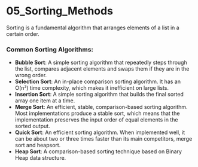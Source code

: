# 05_Sorting_Methods

Sorting is a fundamental algorithm that arranges elements of a list in a certain order.

### Common Sorting Algorithms:

-   **Bubble Sort**: A simple sorting algorithm that repeatedly steps through the list, compares adjacent elements and swaps them if they are in the wrong order.
-   **Selection Sort**: An in-place comparison sorting algorithm. It has an O(n²) time complexity, which makes it inefficient on large lists.
-   **Insertion Sort**: A simple sorting algorithm that builds the final sorted array one item at a time.
-   **Merge Sort**: An efficient, stable, comparison-based sorting algorithm. Most implementations produce a stable sort, which means that the implementation preserves the input order of equal elements in the sorted output.
-   **Quick Sort**: An efficient sorting algorithm. When implemented well, it can be about two or three times faster than its main competitors, merge sort and heapsort.
-   **Heap Sort**: A comparison-based sorting technique based on Binary Heap data structure. 